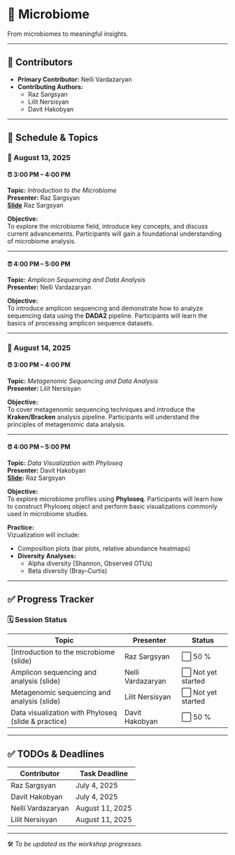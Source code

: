 # 🧬 Microbiome 

From microbiomes to meaningful insights.

---

## 👥 Contributors

- **Primary Contributor:** Nelli Vardazaryan  
- **Contributing Authors:**  
  - Raz Sargsyan  
  - Lilit Nersisyan  
  - Davit Hakobyan  

---

## 📅 Schedule & Topics

### 📍 August 13, 2025

#### ⏰ 3:00 PM – 4:00 PM  
**Topic:** *Introduction to the Microbiome*  
**Presenter:** Raz Sargsyan  
**[Slide](https://docs.google.com/presentation/d/1O5pF04_NXHzg43szyuDRQDQN3wNtxTd8S7KzPI5LVxk/edit?slide=id.p#slide=id.p)** Raz Sargsyan  

**Objective:**  
To explore the microbiome field, introduce key concepts, and discuss current advancements. Participants will gain a foundational understanding of microbiome analysis.

---

#### ⏰ 4:00 PM – 5:00 PM  
**Topic:** *Amplicon Sequencing and Data Analysis*  
**Presenter:** Nelli Vardazaryan  

**Objective:**  
To introduce amplicon sequencing and demonstrate how to analyze sequencing data using the **DADA2** pipeline. Participants will learn the basics of processing amplicon sequence datasets.

---

### 📍 August 14, 2025

#### ⏰ 3:00 PM – 4:00 PM  
**Topic:** *Metagenomic Sequencing and Data Analysis*  
**Presenter:** Lilit Nersisyan  

**Objective:**  
To cover metagenomic sequencing techniques and introduce the **Kraken/Bracken** analysis pipeline. Participants will understand the principles of metagenomic data analysis.

---

#### ⏰ 4:00 PM – 5:00 PM  
**Topic:** *Data Visualization with Phyloseq*  
**Presenter:** Davit Hakobyan  
**[Slide](https://docs.google.com/presentation/d/1O3aBSP7as3v6hlNFdcszXf3uhOxrTmblQNWg822V3-k/edit?usp=share_link):** Raz Sargsyan  

**Objective:**  
To explore microbiome profiles using **Phyloseq**. Participants will learn how to construct Phyloseq object and perform basic visualizations commonly used in microbiome studies.

**Practice:**  
Vizualization will include:
- Composition plots (bar plots, relative abundance heatmaps)  
- **Diversity Analyses:**  
  - Alpha diversity (Shannon, Observed OTUs)  
  - Beta diversity (Bray–Curtis)

---

## ✅ Progress Tracker

### 🗓️ Session Status

| **Topic**                                           | **Presenter**        | **Status**         |
|-----------------------------------------------------|----------------------|--------------------|
| [Introduction to the microbiome (slide)             | Raz Sargsyan         | ⬜ 50 %            |
| Amplicon sequencing and analysis (slide)            | Nelli Vardazaryan    | ⬜ Not yet started |
| Metagenomic sequencing and  analysis (slide)        | Lilit Nersisyan      | ⬜ Not yet started |
| Data visualization with Phyloseq (slide & practice) | Davit Hakobyan       | ⬜ 50 %            |

---

## ✅ TODOs & Deadlines

| Contributor        | Task Deadline   |
|--------------------|-----------------|
| Raz Sargsyan       | July 4, 2025    |
| Davit Hakobyan     | July 4, 2025    |
| Nelli Vardazaryan  | August 11, 2025 |
| Lilit Nersisyan    | August 11, 2025 |

---

🛠️ _To be updated as the workshop progresses._
